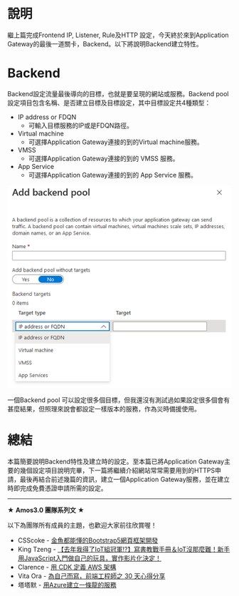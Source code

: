# 說明
繼上篇完成Frontend IP, Listener, Rule及HTTP 設定，今天終於來到Application Gateway的最後一道關卡，Backend。以下將說明Backend建立特性。

# Backend

Backend設定流量最後導向的目標，也就是要呈現的網站或服務。Backend pool 設定項目包含名稱、是否建立目標及目標設定，其中目標設定共4種類型：

- IP address or FDQN
  - 可輸入目標服務的IP或是FDQN路徑。
- Virtual machine
  - 可選擇Application Gateway連接的到的Virtual machine服務。
- VMSS
  - 可選擇Application Gateway連接的到的 VMSS 服務。
- App Service
  - 可選擇Application Gateway連接的到的 App Service 服務。

![image-20201008231036179](https://raw.githubusercontent.com/HanInfinity/MDnoteImg/master/typora_uploadimage-20201008231036179.png)

一個Backend pool 可以設定很多個目標，但我還沒有測試過如果設定很多個會有甚麼結果，但照理來說會都設定一樣版本的服務，作為災時備援使用。

# 總結

本篇簡要說明Backend特性及建立時的設定。至本篇已將Application Gateway主要的幾個設定項目說明完畢，下一篇將繼續介紹網站常常需要用到的HTTPS申請，最後再結合前述幾篇的資訊，建立一個Application Gateway服務，並在建立時即完成免費憑證申請所需的設定。







---

★ **Amos3.0 團隊系列文** ★  

以下為團隊所有成員的主題，也歡迎大家前往欣賞喔！

- CSScoke - [金魚都能懂的Bootstrap5網頁框架開發](https://ithelp.ithome.com.tw/users/20112550/ironman/3796)  
- King Tzeng - [【去年我得了IoT組冠軍!?】寫書教戰手冊＆IoT沒那麼難！新手用JavaScript入門做自己的玩具，實作影片化決定！](https://ithelp.ithome.com.tw/users/20103130/ironman/3712)  
- Clarence - [用 CDK 定義 AWS 架構](https://ithelp.ithome.com.tw/users/20117701/ironman/3734)  
- Vita Ora - [為自己而寫，前端工程師之 30 天心得分享](https://ithelp.ithome.com.tw/users/20112656/ironman/3799)  
- 塔塔默 - [用Azure建立一條龍的服務](https://ithelp.ithome.com.tw/users/20112552/ironman/3823)